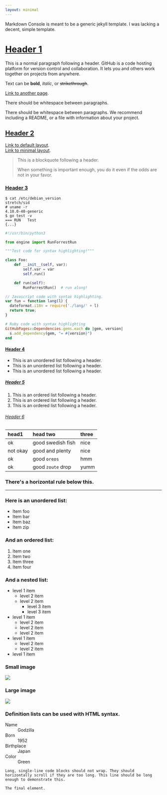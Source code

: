 ```yaml
---
layout: minimal
---
```

Markdown Console is meant to be a generic jekyll template.
I was lacking a decent, simple template.

# [Header 1](#header-1)

This is a normal paragraph following a header. GitHub is a code hosting platform for version control and collaboration. It lets you and others work together on projects from anywhere.

Text can be **bold**, _italic_, or ~~strikethrough~~.

[Link to another page](another-page).

There should be whitespace between paragraphs.

There should be whitespace between paragraphs. We recommend including a README, or a file with information about your project.

## [Header 2](#header-2)

[Link to default layout](layout-default).  
[Link to minimal layout](layout-minimal).

> This is a blockquote following a header.
>
> When something is important enough, you do it even if the odds are not in your favor.

### [Header 3](#header-3)

``` console
$ cat /etc/debian_version
stretch/sid
# uname -r
4.10.0-40-generic
$ go test -v 
=== RUN   Test
{...}
```

```python
#!/usr/bin/python3

from engine import RunForrestRun

"""Test code for syntax highlighting!"""

class Foo:
	def __init__(self, var):
		self.var = var
		self.run()

	def run(self):
		RunForrestRun()  # run along!
```

``` js
// Javascript code with syntax highlighting.
var fun = function lang(l) {
  dateformat.i18n = require('./lang/' + l)
  return true;
}
```

``` ruby
# Ruby code with syntax highlighting
GitHubPages::Dependencies.gems.each do |gem, version|
  s.add_dependency(gem, "= #{version}")
end
```

#### [Header 4](#header-4)

*   This is an unordered list following a header.
*   This is an unordered list following a header.
*   This is an unordered list following a header.

##### [Header 5](#header-5)

1.  This is an ordered list following a header.
2.  This is an ordered list following a header.
3.  This is an ordered list following a header.

###### [Header 6](#header-6)

| head1     | head two          | three |
|:----------|:------------------|:------|
| ok        | good swedish fish | nice  |
| not okay  | good and plenty   | nice  |
| ok        | good `oreos`      | hmm   |
| ok        | good `zoute` drop | yumm  |

### There's a horizontal rule below this.

* * *

### Here is an unordered list:

*   Item foo
*   Item bar
*   Item baz
*   Item zip

### And an ordered list:

1.  Item one
1.  Item two
1.  Item three
1.  Item four

### And a nested list:

- level 1 item
  - level 2 item
  - level 2 item
    - level 3 item
    - level 3 item
- level 1 item
  - level 2 item
  - level 2 item
  - level 2 item
- level 1 item
  - level 2 item
  - level 2 item
- level 1 item

### Small image

![](https://assets-cdn.github.com/images/icons/emoji/octocat.png)

### Large image

![](https://guides.github.com/activities/hello-world/branching.png)


### Definition lists can be used with HTML syntax.

<dl>
<dt>Name</dt>
<dd>Godzilla</dd>
<dt>Born</dt>
<dd>1952</dd>
<dt>Birthplace</dt>
<dd>Japan</dd>
<dt>Color</dt>
<dd>Green</dd>
</dl>

```
Long, single-line code blocks should not wrap. They should horizontally scroll if they are too long. This line should be long enough to demonstrate this.
```

```
The final element.
```
